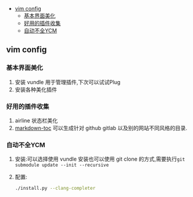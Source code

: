 
<!-- vim-markdown-toc GFM -->

* [vim config](#vim-config)
    * [基本界面美化](#基本界面美化)
    * [好用的插件收集](#好用的插件收集)
    * [自动不全YCM](#自动不全ycm)

<!-- vim-markdown-toc -->

## vim config
### 基本界面美化
1. 安装 vundle 用于管理插件,下次可以试试Plug
2. 安装各种美化插件


### 好用的插件收集
1. airline 状态栏美化
2. [markdown-toc](https://github.com/mzlogin/vim-markdown-toc) 可以生成针对 github gitlab 以及别的网站不同风格的目录.

### 自动不全YCM
1. 安装:可以选择使用 vundle 安装也可以使用 git clone 的方式,需要执行`git submodule update --init --recursive`

2. 配置: 

   ```bash
   ./install.py --clang-completer
   ```

